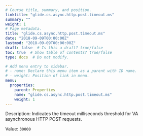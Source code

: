 ```yaml
---
# Course title, summary, and position.
linktitle: "glide.cs.async.http.post.timeout.ms"
summary: ""
weight: 1
# Page metadata.
title: "glide.cs.async.http.post.timeout.ms"
date: "2018-09-09T00:00:00Z"
lastmod: "2018-09-09T00:00:00Z"
draft: false  # Is this a draft? true/false
toc: true  # Show table of contents? true/false
type: docs  # Do not modify.

# Add menu entry to sidebar.
# - name: Declare this menu item as a parent with ID name.
# - weight: Position of link in menu.
menu:
  properties:
    parent: Properties
    name: "glide.cs.async.http.post.timeout.ms"
    weight: 1
---
```


Description: Indicates the timeout milliseconds threshold for VA asynchronous HTTP POST requests.


Value: `30000`